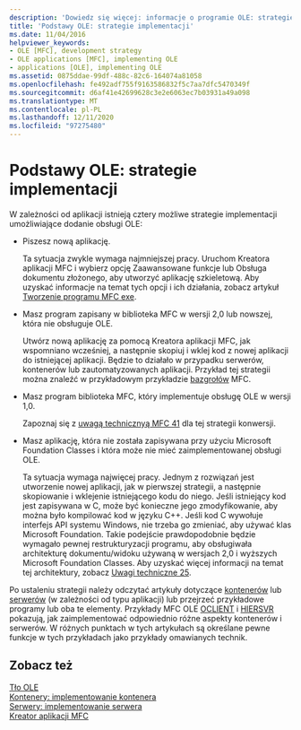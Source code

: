 ```yaml
---
description: 'Dowiedz się więcej: informacje o programie OLE: strategie implementacji'
title: 'Podstawy OLE: strategie implementacji'
ms.date: 11/04/2016
helpviewer_keywords:
- OLE [MFC], development strategy
- OLE applications [MFC], implementing OLE
- applications [OLE], implementing OLE
ms.assetid: 0875ddae-99df-488c-82c6-164074a81058
ms.openlocfilehash: fe492adf755f9163586832f5c7aa7dfc5470349f
ms.sourcegitcommit: d6af41e42699628c3e2e6063ec7b03931a49a098
ms.translationtype: MT
ms.contentlocale: pl-PL
ms.lasthandoff: 12/11/2020
ms.locfileid: "97275480"
---
```

# <a name="ole-background-implementation-strategies"></a>Podstawy OLE: strategie implementacji

W zależności od aplikacji istnieją cztery możliwe strategie implementacji umożliwiające dodanie obsługi OLE:

- Piszesz nową aplikację.

   Ta sytuacja zwykle wymaga najmniejszej pracy. Uruchom Kreatora aplikacji MFC i wybierz opcję Zaawansowane funkcje lub Obsługa dokumentu złożonego, aby utworzyć aplikację szkieletową. Aby uzyskać informacje na temat tych opcji i ich działania, zobacz artykuł [Tworzenie programu MFC exe](reference/mfc-application-wizard.md).

- Masz program zapisany w biblioteka MFC w wersji 2,0 lub nowszej, która nie obsługuje OLE.

   Utwórz nową aplikację za pomocą Kreatora aplikacji MFC, jak wspomniano wcześniej, a następnie skopiuj i wklej kod z nowej aplikacji do istniejącej aplikacji. Będzie to działało w przypadku serwerów, kontenerów lub zautomatyzowanych aplikacji. Przykład tej strategii można znaleźć w przykładowym przykładzie [bazgrołów](../overview/visual-cpp-samples.md) MFC.

- Masz program biblioteka MFC, który implementuje obsługę OLE w wersji 1,0.

   Zapoznaj się z [uwagą technicznyą MFC 41](tn041-mfc-ole1-migration-to-mfc-ole-2.md) dla tej strategii konwersji.

- Masz aplikację, która nie została zapisywana przy użyciu Microsoft Foundation Classes i która może nie mieć zaimplementowanej obsługi OLE.

   Ta sytuacja wymaga najwięcej pracy. Jednym z rozwiązań jest utworzenie nowej aplikacji, jak w pierwszej strategii, a następnie skopiowanie i wklejenie istniejącego kodu do niego. Jeśli istniejący kod jest zapisywana w C, może być konieczne jego zmodyfikowanie, aby można było kompilować kod w języku C++. Jeśli kod C wywołuje interfejs API systemu Windows, nie trzeba go zmieniać, aby używać klas Microsoft Foundation. Takie podejście prawdopodobnie będzie wymagało pewnej restrukturyzacji programu, aby obsługiwała architekturę dokumentu/widoku używaną w wersjach 2,0 i wyższych Microsoft Foundation Classes. Aby uzyskać więcej informacji na temat tej architektury, zobacz [Uwagi techniczne 25](tn025-document-view-and-frame-creation.md).

Po ustaleniu strategii należy odczytać artykuły dotyczące [kontenerów](containers.md) lub [serwerów](servers.md) (w zależności od typu aplikacji) lub przejrzeć przykładowe programy lub oba te elementy. Przykłady MFC OLE [OCLIENT](../overview/visual-cpp-samples.md) i [HIERSVR](../overview/visual-cpp-samples.md) pokazują, jak zaimplementować odpowiednio różne aspekty kontenerów i serwerów. W różnych punktach w tych artykułach są określane pewne funkcje w tych przykładach jako przykłady omawianych technik.

## <a name="see-also"></a>Zobacz też

[Tło OLE](ole-background.md)<br/>
[Kontenery: implementowanie kontenera](containers-implementing-a-container.md)<br/>
[Serwery: implementowanie serwera](servers-implementing-a-server.md)<br/>
[Kreator aplikacji MFC](reference/mfc-application-wizard.md)
